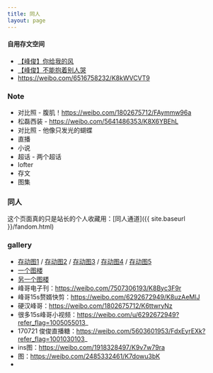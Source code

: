 ```yaml
---
title: 同人
layout: page
---
```


#### 自用存文空间
* [【峰俊】你给我的风](https://www.douban.com/group/topic/213977962/)
* [【峰俊】不能抱着别人哭](https://weibo.com/5888715850/K95DnrNQH)
* https://weibo.com/6516758232/K8kWVCVT9




### Note
* 对比照 - 腹肌！https://weibo.com/1802675712/FAymmw96a
* 松磊西装 - https://weibo.com/5641486353/K8X6YBEhL
* 对比照 - 他像只发光的蝴蝶
* 直播
* 小说
* 超话 - 两个超话
* lofter
* 存文
* 图集



### 同人
<span class="text-hidden">这个页面真的只是站长的个人收藏用：</span>[同人通道]({{ site.baseurl }}/fandom.html) 

### gallery
* [存动图1](https://www.douban.com/group/topic/213196055/) / [存动图2](https://www.douban.com/group/topic/212490643/) / [存动图3](https://www.douban.com/group/topic/214153399/) / [存动图4](https://www.douban.com/group/topic/212460825/) / [存动图5](https://www.douban.com/group/topic/214343772/)
* [一个图楼](https://www.douban.com/group/topic/212707810/)
* [另一个图楼](https://www.douban.com/group/topic/215156758/)
* 峰哥电子刊：https://weibo.com/7507306193/K8Byc3F9r
* 峰哥15s赘婿快剪：https://weibo.com/6292672949/K8uzAeMlJ
* 硬汉峰哥：https://weibo.com/1802675712/K6ttwryNz
* 很多15s峰哥小视频：https://weibo.com/u/6292672949?refer_flag=1005055013_
* 170721 俊俊直播糖：https://weibo.com/5603601953/FdxEyrEXk?refer_flag=1001030103_
* ins图：https://weibo.com/1918328497/K9v7w79ra
* 图：https://weibo.com/2485332461/K7dowu3bK
* 